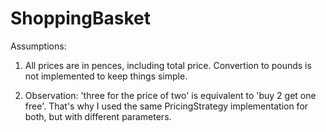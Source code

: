 # ShoppingBasket

Assumptions:
1) All prices are in pences, including total price.
Convertion to pounds is not implemented to keep things simple.

2) Observation: 'three for the price of two' is equivalent to 'buy 2 get one free'.
That's why I used the same PricingStrategy implementation for both, but with different parameters.
 


